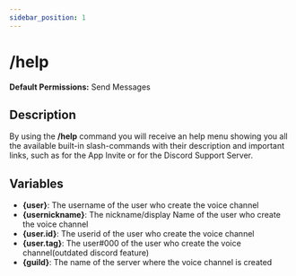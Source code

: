 ```yaml
---
sidebar_position: 1
---
```


# /help
**Default Permissions:** Send Messages
## Description
By using the **/help** command you will receive an help menu showing you all the available built-in slash-commands with their description and important links, such as for the App Invite or for the Discord Support Server.

## Variables
- **\{user}**: The username of the user who create the voice channel
- **\{usernickname}**: The nickname/display Name of the user who create the voice channel
- **\{user.id}**: The userid of the user who create the voice channel
- **\{user.tag}**: The user#000 of the user who create the voice channel(outdated discord feature)
- **\{guild}**: The name of the server where the voice channel is created